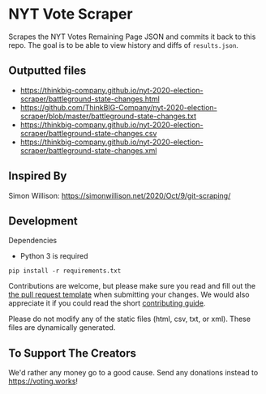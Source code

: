 # NYT Vote Scraper
Scrapes the NYT Votes Remaining Page JSON and commits it back to this repo. The goal is to be able to view history and diffs of `results.json`.

## Outputted files

- <https://thinkbig-company.github.io/nyt-2020-election-scraper/battleground-state-changes.html>
- <https://github.com/ThinkBIG-Company/nyt-2020-election-scraper/blob/master/battleground-state-changes.txt>
- <https://thinkbig-company.github.io/nyt-2020-election-scraper/battleground-state-changes.csv>
- <https://thinkbig-company.github.io/nyt-2020-election-scraper/battleground-state-changes.xml>

## Inspired By
Simon Willison: <https://simonwillison.net/2020/Oct/9/git-scraping/>



## Development

Dependencies

* Python 3 is required


```
pip install -r requirements.txt
 ```

Contributions are welcome, but please make sure you read and fill out the [the pull request template](.github/pull_request_template.md) when submitting your changes. We would also appreciate it if you could read the short [contributing guide](https://github.com/alex/nyt-2020-election-scraper/blob/master/CONTRIBUTING.md).

Please do not modify any of the static files (html, csv, txt, or xml). These files are dynamically generated.

## To Support The Creators
We'd rather any money go to a good cause. Send any donations instead to <https://voting.works>!
